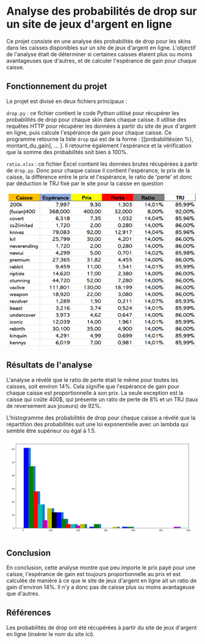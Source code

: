 #  Analyse des probabilités de drop sur un site de jeux d'argent en ligne
Ce projet consiste en une analyse des probabilités de drop pour les skins dans les caisses disponibles sur un site de jeux d'argent en ligne. L'objectif de l'analyse était de déterminer si certaines caisses étaient plus ou moins avantageuses que d'autres, et de calculer l'espérance de gain pour chaque caisse.

## Fonctionnement du projet
Le projet est divisé en deux fichiers principaux :

`drop.py` : ce fichier contient le code Python utilisé pour récupérer les probabilités de drop pour chaque skin dans chaque caisse. Il utilise des requêtes HTTP pour récupérer les données à partir du site de jeux d'argent en ligne, puis calcule l'espérance de gain pour chaque caisse.
Ce programme retourne la liste `drop` qui est de la forme : [[probabilités(en %), montant_du_gain], ... ].
Il retourne également l'espérance et la vérification que la somme des probabilités soit bien à 100%.

`ratio.xlsx` : ce fichier Excel contient les données brutes récupérées à partir de `drop.py`. Donc pour chaque caisse il contient l'espérance, le prix de la caisse, la différence entre le prix et l'espérance, le ratio de 'perte' et donc par déduction le TRJ fixé par le site pour la caisse en question

![alt text][excel]

## Résultats de l'analyse
L'analyse a révélé que le ratio de perte était le même pour toutes les caisses, soit environ 14%. Cela signifie que l'espérance de gain pour chaque caisse est proportionnelle à son prix. La seule exception est la caisse qui coûte 400$, qui présente un ratio de perte de 8% et un TRJ (taux de reversement aux joueurs) de 92%.

L'histogramme des probabilités de drop pour chaque caisse a révélé que la répartition des probabilités suit une loi exponentielle avec un lambda qui semble être supérieur ou égal à 1.5.

![alt text][histKRL]

## Conclusion
En conclusion, cette analyse montre que peu importe le prix payé pour une caisse, l'espérance de gain est toujours proportionnelle au prix et est calculée de manière à ce que le site de jeux d'argent en ligne ait un ratio de gain d'environ 14%. Il n'y a donc pas de caisse plus ou moins avantageuse que d'autres.

## Références
Les probabilités de drop ont été récupérées à partir du site de jeux d'argent en ligne (insérer le nom du site ici).


[excel]: https://github.com/Axellrn13/projet-esperance/blob/main/excel.png "Aperçu de l'excel"
[histKRL]: https://github.com/Axellrn13/projet-esperance/blob/main/histKRL.png "Histogramme de la caisse KRL"